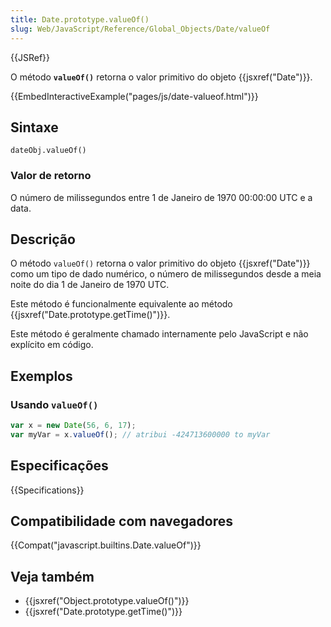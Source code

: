 ```yaml
---
title: Date.prototype.valueOf()
slug: Web/JavaScript/Reference/Global_Objects/Date/valueOf
---
```


{{JSRef}}

O método **`valueOf()`** retorna o valor primitivo do objeto {{jsxref("Date")}}.

{{EmbedInteractiveExample("pages/js/date-valueof.html")}}

## Sintaxe

```
dateObj.valueOf()
```

### Valor de retorno

O número de milissegundos entre 1 de Janeiro de 1970 00:00:00 UTC e a data.

## Descrição

O método `valueOf()` retorna o valor primitivo do objeto {{jsxref("Date")}} como um tipo de dado numérico, o número de milissegundos desde a meia noite do dia 1 de Janeiro de 1970 UTC.

Este método é funcionalmente equivalente ao método {{jsxref("Date.prototype.getTime()")}}.

Este método é geralmente chamado internamente pelo JavaScript e não explícito em código.

## Exemplos

### Usando `valueOf()`

```js
var x = new Date(56, 6, 17);
var myVar = x.valueOf(); // atribui -424713600000 to myVar
```

## Especificações

{{Specifications}}

## Compatibilidade com navegadores

{{Compat("javascript.builtins.Date.valueOf")}}

## Veja também

- {{jsxref("Object.prototype.valueOf()")}}
- {{jsxref("Date.prototype.getTime()")}}
